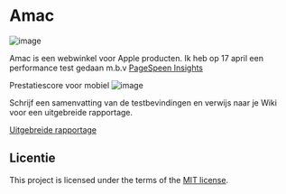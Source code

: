 # Amac

![image](https://user-images.githubusercontent.com/47314813/232478210-38ce19bf-ff66-4021-982a-b17c44b14a14.png)

Amac is een webwinkel voor Apple producten. Ik heb op 17 april een performance test gedaan m.b.v [PageSpeen Insights](https://pagespeed.web.dev/)

Prestatiescore voor mobiel
![image](https://user-images.githubusercontent.com/47314813/232489567-8cffc03b-4536-46c9-8a50-9cb8c6900831.png)


Schrijf een samenvatting van de testbevindingen en verwijs naar je Wiki voor een uitgebreide rapportage.

[Uitgebreide rapportage](https://github.com/luukbrauckmann/sprint-10-deeltaak/wiki/PageSpeed-Insights)


## Licentie

This project is licensed under the terms of the [MIT license](./LICENSE).

